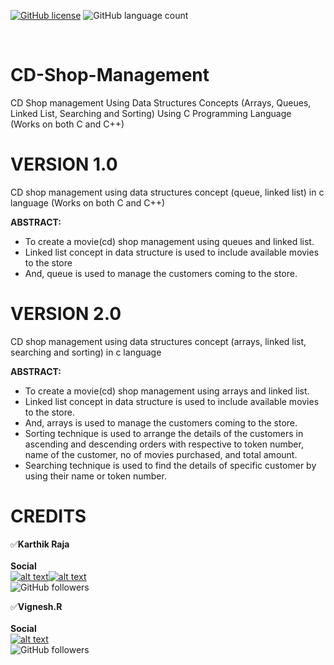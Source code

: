 [![GitHub license](https://img.shields.io/github/license/mr-anonymous-official/CD-Shop-Management?style=plastic)](https://github.com/mr-anonymous-official/CD-Shop-Management/blob/master/LICENSE)
![GitHub language count](https://img.shields.io/github/languages/count/mr-anonymous-official/CD-Shop-Management?style=plastic)

<br/>

[1.1]: https://img.icons8.com/ios-filled/25/000000/instagram-new.png
[1.2]: https://img.icons8.com/metro/26/000000/twitter.png
[1]: https://www.instagram.com/mr.anonymous_official
[11]: https://twitter.com/MrAnonymousofcl
[2]: https://www.instagram.com/vignesh_r_
# CD-Shop-Management
CD Shop management Using Data Structures Concepts (Arrays, Queues, Linked List, Searching and Sorting) Using C Programming Language<br/>
(Works on both C and C++)

# VERSION 1.0
CD shop management using data structures concept (queue, linked list) in c language (Works on both C and C++)

**ABSTRACT:**<br/>
*	To create a movie(cd) shop management using queues and linked list.<br/>
*	Linked list concept in data structure is used to include available movies to the store<br/>
*	And, queue is used to manage the customers coming to the store.<br/>


# VERSION 2.0
CD shop management using data structures concept (arrays, linked list, searching and sorting) in c language

**ABSTRACT:**<br/>
*	To create a movie(cd) shop management using arrays and linked list.<br/>
*	Linked list concept in data structure is used to include available movies to the store. <br/>
*	And, arrays is used to manage the customers coming to the store.<br/>
*	Sorting technique is used to arrange the details of the customers in ascending and descending orders with respective to token number,    name of the customer, no of movies purchased, and total amount. <br/>
*	Searching technique is used to find the details of specific customer by using their name or token number. <br/>


# CREDITS  
:white_check_mark:**Karthik Raja**<br/>
<br/>
**Social**<br/>
[![alt text][1.1]][1][![alt text][1.2]][11] <br/>
![GitHub followers](https://img.shields.io/github/followers/mr-anonymous-official?label=mr-anonymous-official&style=social) <br/>

:white_check_mark:**Vignesh.R**<br/>
<br/>
**Social**<br/>
[![alt text][1.1]][2]<br/>
![GitHub followers](https://img.shields.io/github/followers/codervignesh?label=codervignesh&style=social)  <br/>
